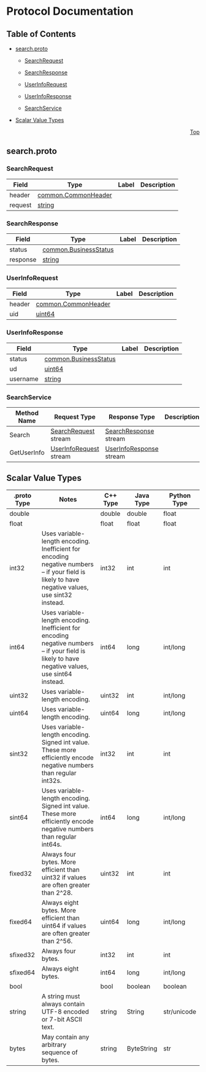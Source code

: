 # Protocol Documentation
<a name="top"></a>

## Table of Contents

- [search.proto](#search.proto)
    - [SearchRequest](#search.SearchRequest)
    - [SearchResponse](#search.SearchResponse)
    - [UserInfoRequest](#search.UserInfoRequest)
    - [UserInfoResponse](#search.UserInfoResponse)
  
  
  
    - [SearchService](#search.SearchService)
  

- [Scalar Value Types](#scalar-value-types)



<a name="search.proto"></a>
<p align="right"><a href="#top">Top</a></p>

## search.proto



<a name="search.SearchRequest"></a>

### SearchRequest



| Field | Type | Label | Description |
| ----- | ---- | ----- | ----------- |
| header | [common.CommonHeader](#common.CommonHeader) |  |  |
| request | [string](#string) |  |  |






<a name="search.SearchResponse"></a>

### SearchResponse



| Field | Type | Label | Description |
| ----- | ---- | ----- | ----------- |
| status | [common.BusinessStatus](#common.BusinessStatus) |  |  |
| response | [string](#string) |  |  |






<a name="search.UserInfoRequest"></a>

### UserInfoRequest



| Field | Type | Label | Description |
| ----- | ---- | ----- | ----------- |
| header | [common.CommonHeader](#common.CommonHeader) |  |  |
| uid | [uint64](#uint64) |  |  |






<a name="search.UserInfoResponse"></a>

### UserInfoResponse



| Field | Type | Label | Description |
| ----- | ---- | ----- | ----------- |
| status | [common.BusinessStatus](#common.BusinessStatus) |  |  |
| ud | [uint64](#uint64) |  |  |
| username | [string](#string) |  |  |





 

 

 


<a name="search.SearchService"></a>

### SearchService


| Method Name | Request Type | Response Type | Description |
| ----------- | ------------ | ------------- | ------------|
| Search | [SearchRequest](#search.SearchRequest) stream | [SearchResponse](#search.SearchResponse) stream |  |
| GetUserInfo | [UserInfoRequest](#search.UserInfoRequest) stream | [UserInfoResponse](#search.UserInfoResponse) stream |  |

 



## Scalar Value Types

| .proto Type | Notes | C++ Type | Java Type | Python Type |
| ----------- | ----- | -------- | --------- | ----------- |
| <a name="double" /> double |  | double | double | float |
| <a name="float" /> float |  | float | float | float |
| <a name="int32" /> int32 | Uses variable-length encoding. Inefficient for encoding negative numbers – if your field is likely to have negative values, use sint32 instead. | int32 | int | int |
| <a name="int64" /> int64 | Uses variable-length encoding. Inefficient for encoding negative numbers – if your field is likely to have negative values, use sint64 instead. | int64 | long | int/long |
| <a name="uint32" /> uint32 | Uses variable-length encoding. | uint32 | int | int/long |
| <a name="uint64" /> uint64 | Uses variable-length encoding. | uint64 | long | int/long |
| <a name="sint32" /> sint32 | Uses variable-length encoding. Signed int value. These more efficiently encode negative numbers than regular int32s. | int32 | int | int |
| <a name="sint64" /> sint64 | Uses variable-length encoding. Signed int value. These more efficiently encode negative numbers than regular int64s. | int64 | long | int/long |
| <a name="fixed32" /> fixed32 | Always four bytes. More efficient than uint32 if values are often greater than 2^28. | uint32 | int | int |
| <a name="fixed64" /> fixed64 | Always eight bytes. More efficient than uint64 if values are often greater than 2^56. | uint64 | long | int/long |
| <a name="sfixed32" /> sfixed32 | Always four bytes. | int32 | int | int |
| <a name="sfixed64" /> sfixed64 | Always eight bytes. | int64 | long | int/long |
| <a name="bool" /> bool |  | bool | boolean | boolean |
| <a name="string" /> string | A string must always contain UTF-8 encoded or 7-bit ASCII text. | string | String | str/unicode |
| <a name="bytes" /> bytes | May contain any arbitrary sequence of bytes. | string | ByteString | str |

